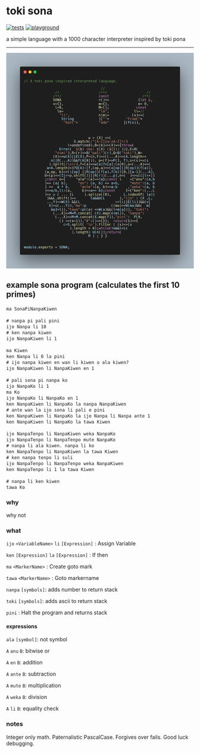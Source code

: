# toki sona
[![tests](https://github.com/dmadisetti/sona.js/actions/workflows/tests.yml/badge.svg)](https://github.com/dmadisetti/sona.js/actions/workflows/tests.yml)
[![playground](https://img.shields.io/badge/playground-sona-white.svg?logo=observable)](https://observablehq.com/@dmadisetti/sona)

a simple language with a 1000 character interpreter inspired by toki pona

---

![toki sona pi toki sona](https://raw.githubusercontent.com/dmadisetti/sona.js/main/sona.png)

## example sona program (calculates the first 10 primes)
```
ma SonaPiNanpaKiwen

# nanpa pi pali pini
ijo Nanpa li 10
# ken nanpa kiwen
ijo NanpaKiwen li 1

ma Kiwen
ken Nanpa li 0 la pini
# ijo nanpa kiwen en wan li kiwen o ala kiwen?
ijo NanpaKiwen li NanpaKiwen en 1

# pali sona pi nanpa ko
ijo NanpaKo li 1
ma Ko
ijo NanpaKo li NanpaKo en 1
ken NanpaKiwen li NanpaKo la nanpa NanpaKiwen
# ante wan la ijo sona li pali e pini
ken NanpaKiwen li NanpaKo la ijo Nanpa li Nanpa ante 1
ken NanpaKiwen li NanpaKo la tawa Kiwen

ijo NanpaTenpo li NanpaKiwen weka NanpaKo
ijo NanpaTenpo li NanpaTenpo mute NanpaKo
# nanpa li ala kiwen. nanpa li ko
ken NanpaTenpo li NanpaKiwen la tawa Kiwen
# ken nanpa tenpo li suli
ijo NanpaTenpo li NanpaTenpo weka NanpaKiwen
ken NanpaTenpo li 1 la tawa Kiwen

# nanpa li ken kiwen
tawa Ko
```

### why

why not

### what

`ijo` `<VariableName>` `li` `[Expression]` : Assign Variable

`ken` `[Expression]` `la` `[Expression]` : If then

`ma` `<MarkerName>` : Create goto mark

`tawa` `<MarkerName>` : Goto markername

`nanpa` `[symbols]`: adds number to return stack

`toki` `[symbols]`: adds ascii to return stack

`pini` : Halt the program and returns stack

#### expressions

`ala` `[symbol]`: not symbol

`A` `anu` `B`: bitwise or

`A` `en` `B`: addition

`A` `ante` `B`: subtraction

`A` `mute` `B`: multiplication

`A` `weka` `B`: division

`A` `li` `B`: equality check

### notes

Integer only math. Paternalistic PascalCase. Forgives over fails. Good luck debugging.
